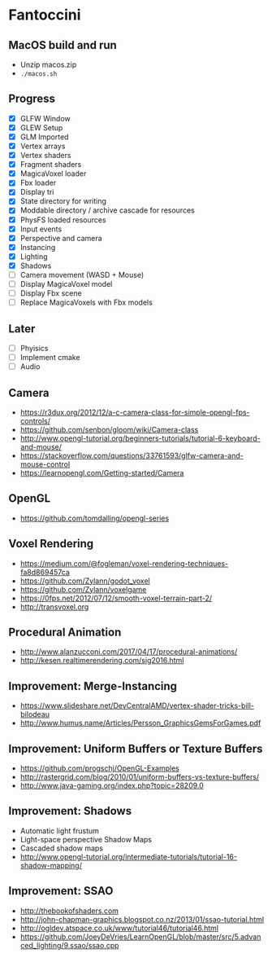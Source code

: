 # Fantoccini

## MacOS build and run
- Unzip macos.zip
- `./macos.sh`

## Progress
- [x] GLFW Window
- [x] GLEW Setup
- [x] GLM Imported
- [x] Vertex arrays
- [x] Vertex shaders
- [x] Fragment shaders
- [x] MagicaVoxel loader
- [x] Fbx loader
- [x] Display tri
- [x] State directory for writing
- [x] Moddable directory / archive cascade for resources
- [x] PhysFS loaded resources
- [x] Input events
- [x] Perspective and camera
- [x] Instancing
- [x] Lighting
- [X] Shadows
- [ ] Camera movement (WASD + Mouse)
- [ ] Display MagicaVoxel model
- [ ] Display Fbx scene
- [ ] Replace MagicaVoxels with Fbx models

## Later
- [ ] Phyisics
- [ ] Implement cmake
- [ ] Audio

## Camera
- https://r3dux.org/2012/12/a-c-camera-class-for-simple-opengl-fps-controls/
- https://github.com/senbon/gloom/wiki/Camera-class
- http://www.opengl-tutorial.org/beginners-tutorials/tutorial-6-keyboard-and-mouse/
- https://stackoverflow.com/questions/33761593/glfw-camera-and-mouse-control
- https://learnopengl.com/Getting-started/Camera

## OpenGL
- https://github.com/tomdalling/opengl-series

## Voxel Rendering
- https://medium.com/@fogleman/voxel-rendering-techniques-fa8d869457ca
- https://github.com/Zylann/godot_voxel
- https://github.com/Zylann/voxelgame
- https://0fps.net/2012/07/12/smooth-voxel-terrain-part-2/
- http://transvoxel.org

## Procedural Animation
- http://www.alanzucconi.com/2017/04/17/procedural-animations/
- http://kesen.realtimerendering.com/sig2016.html

## Improvement: Merge-Instancing
- https://www.slideshare.net/DevCentralAMD/vertex-shader-tricks-bill-bilodeau
- http://www.humus.name/Articles/Persson_GraphicsGemsForGames.pdf

## Improvement: Uniform Buffers or Texture Buffers
- https://github.com/progschj/OpenGL-Examples
- http://rastergrid.com/blog/2010/01/uniform-buffers-vs-texture-buffers/
- http://www.java-gaming.org/index.php?topic=28209.0

## Improvement: Shadows
- Automatic light frustum
- Light-space perspective Shadow Maps
- Cascaded shadow maps
- http://www.opengl-tutorial.org/intermediate-tutorials/tutorial-16-shadow-mapping/

## Improvement: SSAO
- http://thebookofshaders.com
- http://john-chapman-graphics.blogspot.co.nz/2013/01/ssao-tutorial.html
- http://ogldev.atspace.co.uk/www/tutorial46/tutorial46.html
- https://github.com/JoeyDeVries/LearnOpenGL/blob/master/src/5.advanced_lighting/9.ssao/ssao.cpp
